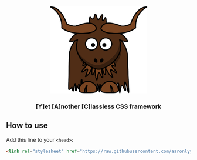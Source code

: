 <p align="center">
  <img src=".\media\banner.png" alt="banner" style="width: 265px">
</p>

<h3 align="center" >[Y]et [A]nother [C]lassless CSS framework</h3>

## How to use

Add this line to your `<head>`:

```html
<link rel="stylesheet" href="https://raw.githubusercontent.com/aaronlyy/yac.css/main/src/yac.css">
```